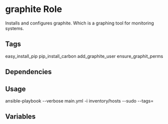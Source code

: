 # graphite Role

Installs and configures graphite.  Which is a graphing tool for monitoring systems.

## Tags

easy_install_pip
pip_install_carbon
add_graphite_user
ensure_graphit_perms

## Dependencies

## Usage

ansible-playbook --verbose main.yml -i inventory/hosts --sudo --tags=

## Variables


